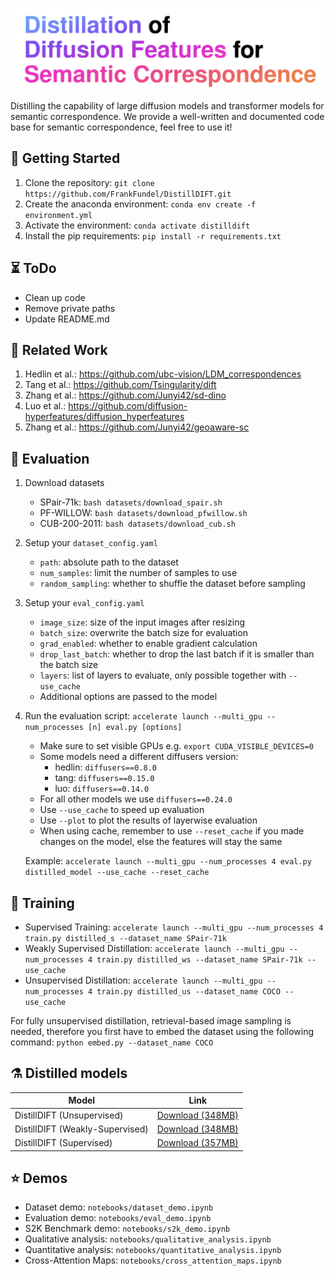 ![Title](title.png)

Distilling the capability of large diffusion models and transformer models for semantic correspondence.
We provide a well-written and documented code base for semantic correspondence, feel free to use it!

## 🚀 Getting Started

1. Clone the repository: `git clone https://github.com/FrankFundel/DistillDIFT.git`
2. Create the anaconda environment: `conda env create -f environment.yml`
3. Activate the environment: `conda activate distilldift`
4. Install the pip requirements: `pip install -r requirements.txt`

## ⏳ ToDo
- Clean up code
- Remove private paths
- Update README.md

## 💼 Related Work

1. Hedlin et al.: https://github.com/ubc-vision/LDM_correspondences
2. Tang et al.: https://github.com/Tsingularity/dift
3. Zhang et al.: https://github.com/Junyi42/sd-dino
4. Luo et al.: https://github.com/diffusion-hyperfeatures/diffusion_hyperfeatures
5. Zhang et al.: https://github.com/Junyi42/geoaware-sc

## 🧫 Evaluation

1. Download datasets
    - SPair-71k: `bash datasets/download_spair.sh`
    - PF-WILLOW: `bash datasets/download_pfwillow.sh`
    - CUB-200-2011: `bash datasets/download_cub.sh`

2. Setup your `dataset_config.yaml`
    - `path`: absolute path to the dataset
    - `num_samples`: limit the number of samples to use
    - `random_sampling`: whether to shuffle the dataset before sampling

3. Setup your `eval_config.yaml`
    - `image_size`: size of the input images after resizing
    - `batch_size`: overwrite the batch size for evaluation
    - `grad_enabled`: whether to enable gradient calculation
    - `drop_last_batch`: whether to drop the last batch if it is smaller than the batch size
    - `layers`: list of layers to evaluate, only possible together with `--use_cache`
    - Additional options are passed to the model

4. Run the evaluation script: `accelerate launch --multi_gpu --num_processes [n] eval.py [options]`
    - Make sure to set visible GPUs e.g. `export CUDA_VISIBLE_DEVICES=0`
    - Some models need a different diffusers version:
        - hedlin: `diffusers==0.8.0`
        - tang: `diffusers==0.15.0`
        - luo: `diffusers==0.14.0`
    - For all other models we use `diffusers==0.24.0`
    - Use `--use_cache` to speed up evaluation
    - Use `--plot` to plot the results of layerwise evaluation
    - When using cache, remember to use `--reset_cache` if you made changes on the model, else the features will stay the same

    Example: `accelerate launch --multi_gpu --num_processes 4 eval.py distilled_model --use_cache --reset_cache`

## 🔬 Training

- Supervised Training: `accelerate launch --multi_gpu --num_processes 4 train.py distilled_s --dataset_name SPair-71k`
- Weakly Supervised Distillation: `accelerate launch --multi_gpu --num_processes 4 train.py distilled_ws --dataset_name SPair-71k --use_cache`
- Unsupervised Distillation: `accelerate launch --multi_gpu --num_processes 4 train.py distilled_us --dataset_name COCO --use_cache`

For fully unsupervised distillation, retrieval-based image sampling is needed, therefore you first have to embed the dataset using the following command: `python embed.py --dataset_name COCO`

## ⚗️ Distilled models

| Model | Link |
|----------|----------|
| DistillDIFT (Unsupervised) | [Download (348MB)](https://cloudstore.uni-ulm.de/s/nDxtsL8k52wWFTY) |
| DistillDIFT (Weakly-Supervised) | [Download (348MB)](https://cloudstore.uni-ulm.de/s/MN7Joo9XcLtXcYs) |
| DistillDIFT (Supervised) | [Download (357MB)](https://cloudstore.uni-ulm.de/s/S8oTst4StDRrqz2) |

## ⭐ Demos

- Dataset demo: `notebooks/dataset_demo.ipynb`
- Evaluation demo: `notebooks/eval_demo.ipynb`
- S2K Benchmark demo: `notebooks/s2k_demo.ipynb`
- Qualitative analysis: `notebooks/qualitative_analysis.ipynb`
- Quantitative analysis: `notebooks/quantitative_analysis.ipynb`
- Cross-Attention Maps: `notebooks/cross_attention_maps.ipynb`
